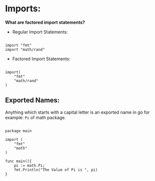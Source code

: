 # Imports: 

**What are factored import statements?**

* Regular Import Statements: 

``` golang

import "fmt"
import "math/rand"

```

* Factored Import Statements: 

``` golang

import(
	"fmt"
	"math/rand"
)

```

## Exported Names: 

Anything which starts with a capital letter is an exported name in go for example: `Pi` of math package. 

``` golang

package main

import (
	"fmt"
	"math"
)

func main(){
	pi := math.Pi; 
	fmt.Println("The Value of Pi is ", pi)
}

```
